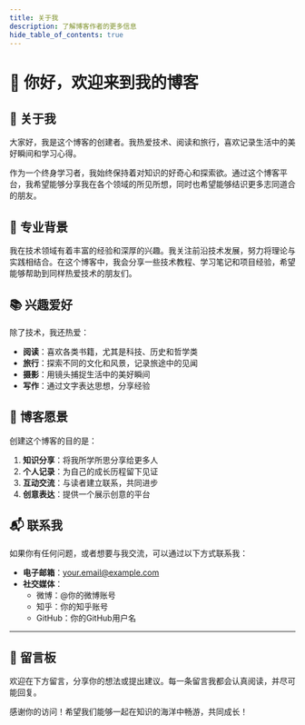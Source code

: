 ```yaml
---
title: 关于我
description: 了解博客作者的更多信息
hide_table_of_contents: true
---
```


# 👋 你好，欢迎来到我的博客

## 🌱 关于我

大家好，我是这个博客的创建者。我热爱技术、阅读和旅行，喜欢记录生活中的美好瞬间和学习心得。

作为一个终身学习者，我始终保持着对知识的好奇心和探索欲。通过这个博客平台，我希望能够分享我在各个领域的所见所想，同时也希望能够结识更多志同道合的朋友。

## 💼 专业背景

我在技术领域有着丰富的经验和深厚的兴趣。我关注前沿技术发展，努力将理论与实践相结合。在这个博客中，我会分享一些技术教程、学习笔记和项目经验，希望能够帮助到同样热爱技术的朋友们。

## 📚 兴趣爱好

除了技术，我还热爱：

- **阅读**：喜欢各类书籍，尤其是科技、历史和哲学类
- **旅行**：探索不同的文化和风景，记录旅途中的见闻
- **摄影**：用镜头捕捉生活中的美好瞬间
- **写作**：通过文字表达思想，分享经验

## 🌟 博客愿景

创建这个博客的目的是：

1. **知识分享**：将我所学所思分享给更多人
2. **个人记录**：为自己的成长历程留下见证
3. **互动交流**：与读者建立联系，共同进步
4. **创意表达**：提供一个展示创意的平台

## 📬 联系我

如果你有任何问题，或者想要与我交流，可以通过以下方式联系我：

- **电子邮箱**：your.email@example.com
- **社交媒体**：
  - 微博：@你的微博账号
  - 知乎：你的知乎账号
  - GitHub：你的GitHub用户名

---

## 💬 留言板

欢迎在下方留言，分享你的想法或提出建议。每一条留言我都会认真阅读，并尽可能回复。

感谢你的访问！希望我们能够一起在知识的海洋中畅游，共同成长！ 